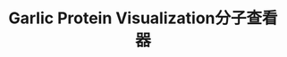 ﻿---
id: 1569
title: "Garlic Protein Visualization分子查看器"
weight: 1569
version: "1.6-3.1"
updateTime: "2023-05-26T14:26:09"
debName: "http://113.24.212.22:8090/upload/file/garlic_1.6-3.1_loongarch64.deb"
debSize: "230KB"
command: "garlic"
---
